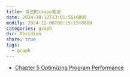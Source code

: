 ```yaml
---
title: 自己的csapp笔记
date: 2024-10-12T13:01:56+0800
modify: 2024-12-06T00:15:15+0800
categories: graph
dir: Obsidian
share: true
tags:
  - graph
---
```


- [Chapter 5 Optimizing Program Performance](Chapter%205%20Optimizing%20Program%20Performance.md)